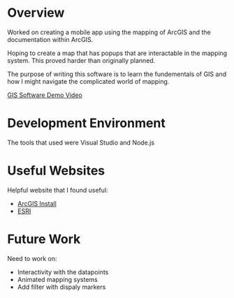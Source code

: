 # Overview

Worked on creating a mobile app using the mapping of ArcGIS and the documentation within ArcGIS.

Hoping to create a map that has popups that are interactable in the mapping system. This proved harder than originally planned.

The purpose of writing this software is to learn the fundementals of GIS and how I might navigate the complicated world of mapping.

[GIS Software Demo Video](https://youtu.be/u_PLR8LGuh0)

# Development Environment

The tools that used were Visual Studio and Node.js

# Useful Websites

Helpful website that I found useful: 
* [ArcGIS Install](https://developers.arcgis.com/javascript/latest/install-and-set-up/)
* [ESRI](https://www.esri.com/en-us/home)

# Future Work

Need to work on:
* Interactivity with the datapoints
* Animated mapping systems
* Add filter with dispaly markers
